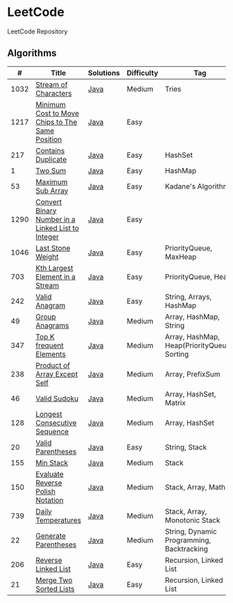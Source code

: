 # LeetCode
LeetCode Repository

## Algorithms

| #    | Title                                                                                                                                  | Solutions                                                                                          | Difficulty | Tag                                          |
|------|----------------------------------------------------------------------------------------------------------------------------------------|----------------------------------------------------------------------------------------------------|------------|----------------------------------------------|
| 1032 | [Stream of Characters](https://leetcode.com/problems/stream-of-characters/)                                                            | [Java](../master/src/main/java/com/leetcode/problems/StreamOfCharacters.java)                      | Medium     | Tries                                        |     
| 1217 | [Minimum Cost to Move Chips to The Same Position](https://leetcode.com/problems/minimum-cost-to-move-chips-to-the-same-position/)      | [Java](../master/src/main/java/com/leetcode/problems/MinimumCostToMoveChipsToTheSamePosition.java) | Easy       |                                              |     
| 217  | [Contains Duplicate](https://leetcode.com/problems/contains-duplicate/)                                                                | [Java](../master/src/main/java/com/leetcode/problems/ContainsDuplicate.java)                       | Easy       | HashSet                                      |     
| 1    | [Two Sum](https://leetcode.com/problems/two-sum/)                                                                                      | [Java](../master/src/main/java/com/leetcode/problems/TwoSum.java)                                  | Easy       | HashMap                                      |     
| 53   | [Maximum Sub Array](https://leetcode.com/problems/maximum-subarray/)                                                                   | [Java](../master/src/main/java/com/leetcode/problems/MaximumSubArray.java)                         | Easy       | Kadane's Algorithm                           |     
| 1290 | [Convert Binary Number in a Linked List to Integer](https://leetcode.com/problems/convert-binary-number-in-a-linked-list-to-integer/)  | [Java](../master/src/main/java/com/leetcode/problems/LinkedListBinaryNumberToInteger.java)         | Easy       |                                              |     
| 1046 | [Last Stone Weight](https://leetcode.com/problems/last-stone-weight/)                                                                  | [Java](../master/src/main/java/com/leetcode/problems/LastStoneWeight.java)                         | Easy       | PriorityQueue, MaxHeap                       |
| 703  | [Kth Largest Element in a Stream](https://leetcode.com/problems/kth-largest-element-in-a-stream/)                                      | [Java](../master/src/main/java/com/leetcode/problems/KthLargest.java)                              | Easy       | PriorityQueue, Heap                          |
| 242  | [Valid Anagram](https://leetcode.com/problems/valid-anagram/)                                                                          | [Java](../master/src/main/java/com/leetcode/problems/ValidAnagram.java)                            | Easy       | String, Arrays, HashMap                      |
| 49   | [Group Anagrams](https://leetcode.com/problems/group-anagrams/)                                                                        | [Java](../master/src/main/java/com/leetcode/problems/GroupAnagrams.java)                           | Medium     | Array, HashMap, String                       |
| 347  | [Top K frequent Elements](https://leetcode.com/problems/top-k-frequent-elements/)                                                      | [Java](../master/src/main/java/com/leetcode/problems/TopKFrequentElements.java)                    | Medium     | Array, HashMap, Heap(PriorityQueue), Sorting |
| 238  | [Product of Array Except Self](https://leetcode.com/problems/product-of-array-except-self/)                                            | [Java](../master/src/main/java/com/leetcode/problems/ProductOfArrayExceptSelf.java)                | Medium     | Array, PrefixSum                             |
| 46   | [Valid Sudoku](https://leetcode.com/problems/valid-sudoku/)                                                                            | [Java](../master/src/main/java/com/leetcode/problems/ValidSudoku.java)                             | Medium     | Array, HashSet, Matrix                       |
| 128  | [Longest Consecutive Sequence](https://leetcode.com/problems/longest-consecutive-sequence/)                                            | [Java](../master/src/main/java/com/leetcode/problems/LongestConsecutiveSequence.java)              | Medium     | Array, HashSet                               |
| 20   | [Valid Parentheses](https://leetcode.com/problems/valid-parentheses/)                                                                  | [Java](../master/src/main/java/com/leetcode/problems/ValidParentheses.java)                        | Easy       | String, Stack                                |
| 155  | [Min Stack](https://leetcode.com/problems/min-stack/)                                                                                  | [Java](../master/src/main/java/com/leetcode/problems/MinStack.java)                                | Medium     | Stack                                        |
| 150  | [Evaluate Reverse Polish Notation](https://leetcode.com/problems/evaluate-reverse-polish-notation/)                                    | [Java](../master/src/main/java/com/leetcode/problems/EvaluateReversePolishNotation.java)           | Medium     | Stack, Array, Math                           |
| 739  | [Daily Temperatures](https://leetcode.com/problems/daily-temperatures/)                                                                | [Java](../master/src/main/java/com/leetcode/problems/DailyTemperatures.java)                       | Medium     | Stack, Array, Monotonic Stack                |
| 22   | [Generate Parentheses](https://leetcode.com/problems/generate-parentheses/)                                                            | [Java](../master/src/main/java/com/leetcode/problems/GenerateParentheses.java)                     | Medium     | String, Dynamic Programming, Backtracking    |
| 206  | [Reverse Linked List](https://leetcode.com/problems/reverse-linked-list/)                                                              | [Java](../master/src/main/java/com/leetcode/problems/ReverseLinkedList.java)                       | Easy       | Recursion, Linked List                       |
| 21   | [Merge Two Sorted Lists](https://leetcode.com/problems/merge-two-sorted-lists/)                                                        | [Java](../master/src/main/java/com/leetcode/problems/MergeTwoSortedLists.java)                     | Easy       | Recursion, Linked List                       |